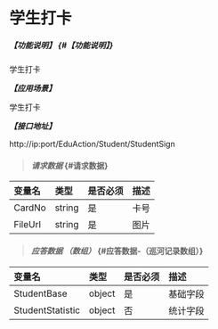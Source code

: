 # 学生打卡

##### _【功能说明】_ {#【功能说明】}

学生打卡

_**【应用场景】**_

学生打卡

_**【接口地址】**_

http://ip:port/EduAction/Student/StudentSign

> #### _请求数据_ {#请求数据}

| 变量名 | 类型 | 是否必须 | 描述 |
| :--- | :--- | :--- | :--- |
| CardNo| string| 是 | 卡号 |
| FileUrl| string| 是 | 图片|



> #### _应答数据 （数组）_ {#应答数据-（巡河记录数组）}

| 变量名 | 类型 | 是否必须 | 描述 |
| :--- | :--- | :--- | :--- |
| StudentBase | object | 是 | 基础字段 |
| StudentStatistic | object | 否 | 统计字段 |













